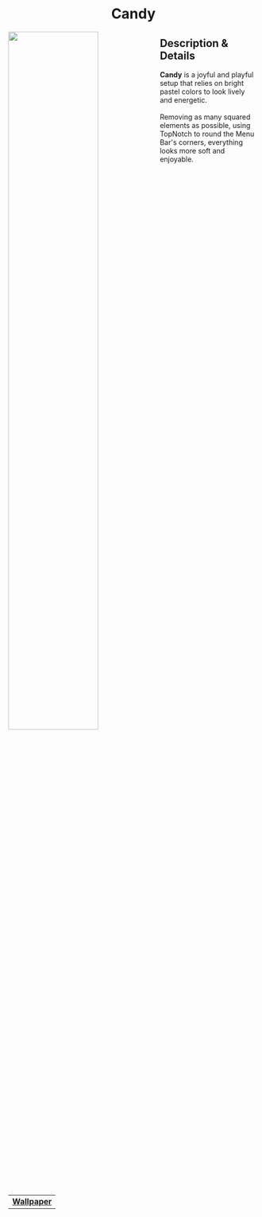 <h1 align="center"> Candy </h1>
<img width="60%" align="left" src="https://user-images.githubusercontent.com/61376940/168647485-0978d8d7-3205-4041-a22e-c2df232d57be.png">
<h2> Description & Details</h2>  
<p> 
  <b>Candy</b> is a joyful and playful setup that relies on bright pastel colors to look lively and energetic.
  <br><br>
  Removing as many squared elements as possible, using TopNotch to round the Menu Bar's corners, everything looks more soft and enjoyable.
  <br><br>
 
  <table><tr><td>
        <a href="https://github.com/Haruno19/dotfiles/blob/main/Wallpapers/pexels-gradienta-7130557.jpg"> <b>Wallpaper</b> </a>
  </td></tr></table>
</p>
